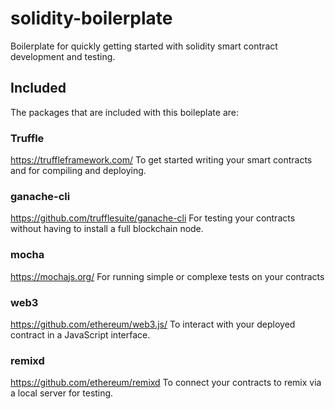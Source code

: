 # solidity-boilerplate
Boilerplate for quickly getting started with solidity smart contract development and testing.

## Included
The packages that are included with this boileplate are:

### Truffle
https://truffleframework.com/
To get started writing your smart contracts and for compiling and deploying.

### ganache-cli
https://github.com/trufflesuite/ganache-cli
For testing your contracts without having to install a full blockchain node.

### mocha
https://mochajs.org/
For running simple or complexe tests on your contracts

### web3
https://github.com/ethereum/web3.js/
To interact with your deployed contract in a JavaScript interface.

### remixd
https://github.com/ethereum/remixd
To connect your contracts to remix via a local server for testing.
